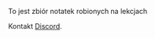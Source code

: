 To jest zbiór notatek robionych na lekcjach




Kontakt [Discord](discord.app/users1278289224080031787).

 
